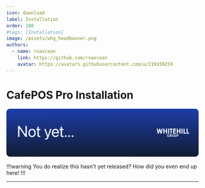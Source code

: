 ```yaml
---
icon: download
label: Installation
order: 100
#tags: [Installation]
image: /assets/whg_headbanner.png
authors:
  - name: roaxcean
    link: https://github.com/roaxcean
    avatar: https://avatars.githubusercontent.com/u/219159259
---
```

# CafePOS Pro Installation

![](/assets/headbanners/whg_notyet.png)

!!!warning
You do realize this hasn't yet released? How did you even end up here!
!!!

---